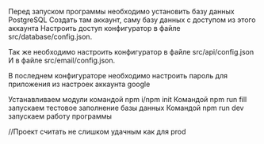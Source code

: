 Перед запуском программы необходимо установить базу данных PostgreSQL
Создать там аккаунт, саму базу данных с доступом из этого аккаунта
Настроить доступ конфигуратор в файле src/database/config.json.

Так же необходимо настроить конфигуратор в файле src/api/config.json
И в файле src/email/config.json.

В последнем конфигураторе необходимо настроить пароль для приложения из настроек аккаунта google

Устанавливаем модули командой npm i/npm init
Командой npm run fill запускаем тестовое заполнение базы данных
Командой npm run dev запускаем работу программы

//Проект считать не слишком удачным как для prod